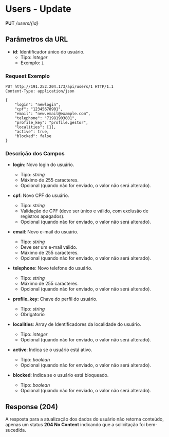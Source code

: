 # Users - Update

**PUT** */users/{id}*

## Parâmetros da URL

* **id**: Identificador único do usuário.
  * Tipo: *integer*
  * Exemplo: `1`

### Request Exemplo
```http
PUT http://191.252.204.173/api/users/1 HTTP/1.1
Content-Type: application/json

{
    "login": "newlogin",
    "cpf": "12345678901",
    "email": "new.email@example.com",
    "telephone": "71981903801",
    "profile_key": "profile.gestor",
    "localities": [1],
    "active": true,
    "blocked": false
}
```

### Descrição dos Campos

* **login**: Novo login do usuário.
  * Tipo: *string*
  * Máximo de 255 caracteres.
  * Opcional (quando não for enviado, o valor não será alterado).

* **cpf**: Novo CPF do usuário. 
  * Tipo: *string*
  * Validação de CPF (deve ser único e válido, com exclusão de registros apagados).
  * Opcional (quando não for enviado, o valor não será alterado).

* **email**: Novo e-mail do usuário.
  * Tipo: *string*
  * Deve ser um e-mail válido.
  * Máximo de 255 caracteres.
  * Opcional (quando não for enviado, o valor não será alterado).

* **telephone**: Novo telefone do usuário.
  * Tipo: *string*
  * Máximo de 255 caracteres.
  * Opcional (quando não for enviado, o valor não será alterado).

* **profile_key**: Chave do perfil do usuário.
  * Tipo: *string*
  * Obrigatorio

* **localities**: Array de Identificadores da localidade do usuário.
  * Tipo: *integer*
  * Opcional (quando não for enviado, o valor não será alterado).

* **active**: Indica se o usuário está ativo.
  * Tipo: *boolean*
  * Opcional (quando não for enviado, o valor não será alterado).

* **blocked**: Indica se o usuário está bloqueado.
  * Tipo: *boolean*
  * Opcional (quando não for enviado, o valor não será alterado).

## Response (204)

A resposta para a atualização dos dados do usuário não retorna conteúdo, apenas um status **204 No Content** indicando que a solicitação foi bem-sucedida.
